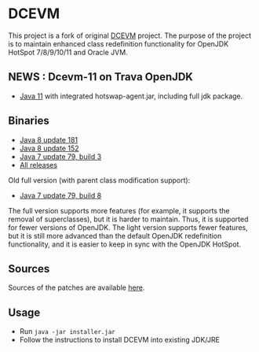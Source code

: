 # DCEVM

This project is a fork of original [DCEVM](http://ssw.jku.at/dcevm/) project. The purpose of the project is to maintain enhanced class redefinition functionality for OpenJDK HotSpot 7/8/9/10/11 and Oracle JVM.

## NEWS : Dcevm-11 on Trava OpenJDK

 * [Java 11](https://github.com/TravaOpenJDK/trava-jdk-11-dcevm/releases) with integrated hotswap-agent.jar, including full jdk package.

## Binaries
 * [Java 8 update 181](https://github.com/dcevm/dcevm/releases/download/light-jdk8u181/DCEVM-8u181-installer.jar)
 * [Java 8 update 152](https://github.com/dcevm/dcevm/releases/download/light-jdk8u152/DCEVM-8u152-installer.jar)
 * [Java 7 update 79, build 3](https://github.com/dcevm/dcevm/releases/download/light-jdk7u79%2B3/DCEVM-light-7u79-installer.jar)
 * [All releases](https://github.com/dcevm/dcevm/releases)
 
Old full version (with parent class modification support):
 * [Java 7 update 79, build 8](https://github.com/dcevm/dcevm/releases/download/full-jdk7u79%2B8/DCEVM-full-7u79-installer.jar)
 

The full version supports more features (for example, it supports the removal of superclasses), but it is harder to maintain. Thus, it is supported for fewer versions of OpenJDK. The light version supports fewer features, but it is still more advanced than the default OpenJDK redefinition functionality, and it is easier to keep in sync with the OpenJDK HotSpot.


## Sources

Sources of the patches are available [here](https://github.com/dcevm/dcevm).

## Usage

* Run `java -jar installer.jar`
* Follow the instructions to install DCEVM into existing JDK/JRE
